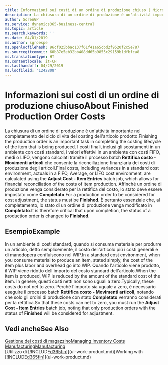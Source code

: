 ```yaml
---
title: Informazioni sui costi di un ordine di produzione chiuso | Microsoft Docs
description: La chiusura di un ordine di produzione è un'attività importante nel completamento del ciclo di vita del costing dell'articolo prodotto. I costi finali, inclusi gli scostamenti in un ambiente con costi standard, i valori effettivi in un ambiente con costi FIFO, medi o LIFO, vengono calcolati tramite il processo batch Rettifica costo - Movimenti articoli.
author: SorenGP
ms.service: dynamics365-business-central
ms.topic: article
ms.search.keywords: ''
ms.date: 04/01/2019
ms.author: sgroespe
ms.openlocfilehash: 96cf025bbac137f61f41a65cbd2f9520f2c5e787
ms.sourcegitcommit: 60b87e5eb32bb408dd65b9855c29159b1dfbfca8
ms.translationtype: HT
ms.contentlocale: it-CH
ms.lasthandoff: 04/29/2019
ms.locfileid: "1242808"
---
```

# <a name="about-finished-production-order-costs"></a><span data-ttu-id="30416-104">Informazioni sui costi di un ordine di produzione chiuso</span><span class="sxs-lookup"><span data-stu-id="30416-104">About Finished Production Order Costs</span></span>
<span data-ttu-id="30416-105">La chiusura di un ordine di produzione è un'attività importante nel completamento del ciclo di vita del costing dell'articolo prodotto.</span><span class="sxs-lookup"><span data-stu-id="30416-105">Finishing the production order is an important task in completing the costing lifecycle of the item that is being produced.</span></span> <span data-ttu-id="30416-106">I costi finali, inclusi gli scostamenti in un ambiente con costi standard, i valori effettivi in un ambiente con costi FIFO, medi o LIFO, vengono calcolati tramite il processo batch **Rettifica costo - Movimenti articoli** che consente la riconciliazione finanziaria dei costi di produzione degli articoli.</span><span class="sxs-lookup"><span data-stu-id="30416-106">Final costs, including variances in a standard cost environment, actuals in a FIFO, Average, or LIFO cost environment, are calculated using the **Adjust Cost - Item Entries** batch job, which allows for financial reconciliation of the costs of item production.</span></span> <span data-ttu-id="30416-107">Affinché un ordine di produzione venga considerato per la rettifica del costo, lo stato deve essere impostato come **Completato**.</span><span class="sxs-lookup"><span data-stu-id="30416-107">For a production order to be considered for cost adjustment, the status must be **Finished**.</span></span> <span data-ttu-id="30416-108">È pertanto essenziale che, al completamento, lo stato di un ordine di produzione venga modificato in **Completato**.</span><span class="sxs-lookup"><span data-stu-id="30416-108">It is therefore critical that upon completion, the status of a production order is changed to **Finished**.</span></span>  

## <a name="example"></a><span data-ttu-id="30416-109">Esempio</span><span class="sxs-lookup"><span data-stu-id="30416-109">Example</span></span>  
 <span data-ttu-id="30416-110">In un ambiente di costi standard, quando si consuma materiale per produrre un articolo, detto semplicemente, il costo dell'articolo più i costi generali e di manodopera confluiscono nel WIP.</span><span class="sxs-lookup"><span data-stu-id="30416-110">In a standard cost environment, when you consume material to produce an item, stated simply, the cost of the item plus labor and overhead go into WIP.</span></span> <span data-ttu-id="30416-111">Quando l'articolo viene prodotto, il WIP viene ridotto dell'importo del costo standard dell'articolo.</span><span class="sxs-lookup"><span data-stu-id="30416-111">When the item is produced, WIP is reduced by the amount of the standard cost of the item.</span></span> <span data-ttu-id="30416-112">In genere, questi costi netti non sono uguali a zero.</span><span class="sxs-lookup"><span data-stu-id="30416-112">Typically, these costs do not net to zero.</span></span> <span data-ttu-id="30416-113">Perché l'importo sia uguale a zero, è necessario eseguire il processo batch **Rettifica costo - Movimenti articoli**, notando che solo gli ordini di produzione con stato **Completato** verranno considerati per la rettifica.</span><span class="sxs-lookup"><span data-stu-id="30416-113">So that these costs can net to zero, you must run the **Adjust Cost - Item Entries** batch job, noting that only production orders with the status of **Finished** will be considered for adjustment.</span></span>  

## <a name="see-also"></a><span data-ttu-id="30416-114">Vedi anche</span><span class="sxs-lookup"><span data-stu-id="30416-114">See Also</span></span>  
[<span data-ttu-id="30416-115">Gestione dei costi di magazzino</span><span class="sxs-lookup"><span data-stu-id="30416-115">Managing Inventory Costs</span></span>](finance-manage-inventory-costs.md)  
[<span data-ttu-id="30416-116">Manufacturing</span><span class="sxs-lookup"><span data-stu-id="30416-116">Manufacturing</span></span>](production-manage-manufacturing.md)  
<span data-ttu-id="30416-117">[Utilizzo di [!INCLUDE[d365fin](includes/d365fin_md.md)]](ui-work-product.md)</span><span class="sxs-lookup"><span data-stu-id="30416-117">[Working with [!INCLUDE[d365fin](includes/d365fin_md.md)]](ui-work-product.md)</span></span>
